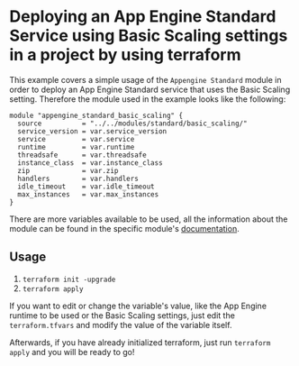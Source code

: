 # Deploying an App Engine Standard Service using Basic Scaling settings in a project by using terraform

This example covers a simple usage of the `Appengine Standard` module in order to deploy an App Engine Standard service that uses the Basic Scaling setting. Therefore the module used in the example looks like the following:

```
module "appengine_standard_basic_scaling" {
  source          = "../../modules/standard/basic_scaling/"
  service_version = var.service_version
  service         = var.service
  runtime         = var.runtime
  threadsafe      = var.threadsafe
  instance_class  = var.instance_class
  zip             = var.zip
  handlers        = var.handlers
  idle_timeout    = var.idle_timeout
  max_instances   = var.max_instances
}
```

There are more variables available to be used, all the information about the module can be found in the specific module's [documentation](../../modules/standard/basic_scaling).

## Usage

1. `terraform init -upgrade`
2. `terraform apply`

If you want to edit or change the variable's value, like the App Engine runtime to be used or the Basic Scaling settings, just edit the `terraform.tfvars` and modify the value of the variable itself.

Afterwards, if you have already initialized terraform, just run `terraform apply` and you will be ready to go!
